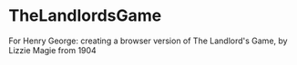 # TheLandlordsGame
For Henry George: creating a browser version of The Landlord's Game, by Lizzie Magie from 1904
